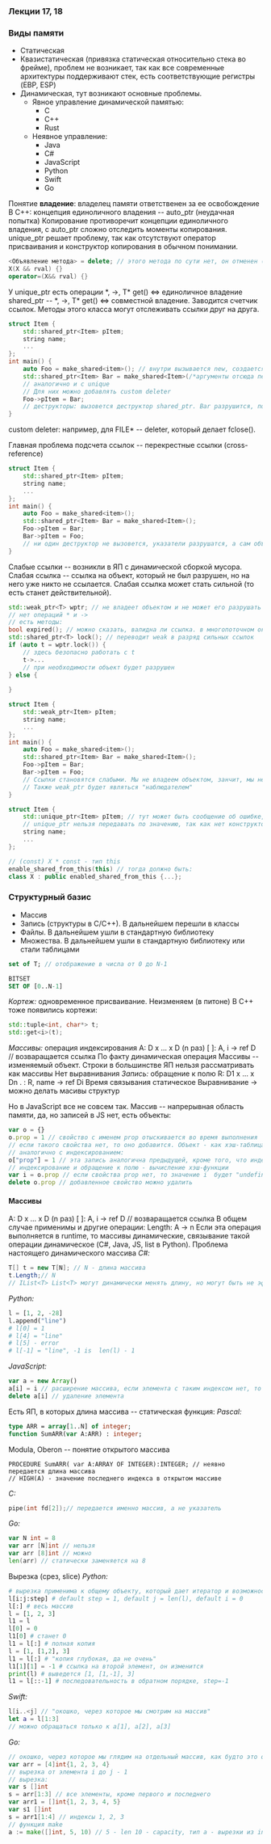 ### Лекции 17, 18

### Виды памяти
* Статическая
* Квазистатическая (привязка статическая относительно стека во фрейме), проблем не возникает, так как все современные архитектуры поддерживают стек, есть соответствующие регистры (EBP, ESP)
* Динамическая, тут возникают основные проблемы. 
	* Явное управление динамической памятью: 
		* C
		* C++
		* Rust
	* Неявное управление: 
		* Java
		* C#
		* JavaScript
		* Python
		* Swift
		* Go

Понятие **владение**: владелец памяти ответственен за ее освобождение
В С++: концепция единоличного владения -- auto_ptr (неудачная попытка)
Копирование противоречит концепции единоличного владения, с auto_ptr сложно отследить моменты копирования. unique_ptr решает проблему, так как отсутствуют оператор присваивания и конструктор копирования в обычном понимании.
```C++
<Объявление метода> = delete; // этого метода по сути нет, он отменен (чтобы, например, не генерировался дефолтный конструктор копироавания)
X(X && rval) {}
operator=(X&& rval) {}
```
У unique_ptr<T> есть операции \*, ->, T\* get() <=> единоличное владение
shared_ptr<T> -- \*, ->, T\* get() <=> совместной владение. Заводится счетчик ссылок. Методы этого класса могут отслеживать ссылки друг на друга.
```C++
struct Item {
	std::shared_ptr<Item> pItem;
	string name;
	...
};
int main() {
	auto Foo = make_shared<item>(); // внутри вызывается new, создается динамический блок, есть обычный указатель и много другой информации и методов
	std::shared_ptr<Item> Bar = make_shared<Item>(/*аргументы отсюда передаются в конструктор*/);
	// аналогично и с unique
	// Для них можно добавлять custom deleter
	Foo->pItem = Bar;
	// деструкторы: вызовется деструктор shared_ptr. Bar разрушится, потом разрушится Foo, и автоматически все будет освобождено.
}
```
custom deleter: например, для FILE* -- deleter, который делает fclose().

Главная проблема подсчета ссылок -- перекрестные ссылки (cross-reference)
```C++
struct Item {
	std::shared_ptr<Item> pItem;
	string name;
	...
};
int main() {
	auto Foo = make_shared<item>();
	std::shared_ptr<Item> Bar = make_shared<Item>();
	Foo->pItem = Bar;
	Bar->pItem = Foo;
	// ни один деструктор не вызовется, указатели разрушатся, а сам объект - нет, так как счетчик ссылок будет не нулевой. Поэтому было введено понятие слабых указателей
}
```
Слабые ссылки -- возникли в ЯП с динамической сборкой мусора. Слабая ссылка -- ссылка на объект, который не был разрушен, но на него уже никто не ссылается. Слабая ссылка может стать сильной (то есть станет действительной).
```C++
std::weak_ptr<T> wptr; // не владеет объектом и не может его разрушать
// нет операций * и ->
// есть методы:
bool expired(); // можно сказать, валидна ли ссылка. в многопоточном окружении может быть небезопасным
std::shared_ptr<T> lock(); // переводит weak в разряд сильных ссылок
if (auto t = wptr.lock()) {
	// здесь безопасно работать с t
	t->...
	// при необходимости объект будет разрушен
} else {
	
}
```
```C++
struct Item {
	std::weak_ptr<Item> pItem;
	string name;
	...
};
int main() {
	auto Foo = make_shared<item>();
	std::shared_ptr<Item> Bar = make_shared<Item>();
	Foo->pItem = Bar;
	Bar->pItem = Foo;
	// Ссылки становятся слабыми. Мы не владеем объектом, занчит, мы не можем к нему обращаться.Но решает проблему перекрестных ссылок. 
	// Также weak_ptr будет являться "наблюдателем"	
}
```
```C++
struct Item {
	std::unique_ptr<Item> pItem; // тут может быть сообщение об ошибке, так как для структур будет генерироваться конструктор копирования и оператор присваивания, нужно обеспечивать move-семантику
	// unique_ptr нельзя передавать по значению, так как нет конструктора копирования
	string name;
	...
};
```
```C++
// (const) X * const - тип this
enable_shared_from_this(this) // тогда должно быть:
class X : public enabled_shared_from_this {...};
```
### Структурный базис
* Массив
* Запись (структуры в С/С++). В дальнейшем перешли в классы
* Файлы. В дальнейшем ушли в стандартную библиотеку
* Множества. В дальнейшем ушли в стандартную библиотеку или стали таблицами

```Pascal
set of T; // отображение в числа от 0 до N-1
```
```Modula2 -?
BITSET
SET OF [0..N-1]
```
*Кортеж:* одновременное присваивание. Неизменяем (в питоне)
В С++ тоже появились кортежи:
```C++
std::tuple<int, char*> t;
std::get<i>(t);
```
*Массивы:* операция индексирования
A: D x ... x D (n раз)
[ ]: A, i -> ref D // возваращается ссылка
По факту динамическая операция
Массивы -- изменяемый объект.
Строки в большинстве ЯП нельзя рассматривать как массивы
Нет выравнивания
*Запись:* обращение к полю
R: D1 x ... x Dn
. : R, name -> ref Di
Время связывания статическое
Выравнивание -> можно делать масивы структур

Но в JavaScript все не совсем так. Массив -- напрерывная область памяти, да, но записей в JS нет, есть объекты:
```JavaScript
var o = {}
o.prop = 1 // свойство с именем prop отыскивается во время выполнения
// если такого свойства нет, то оно добавится. Объект - как хэш-таблица свойств
// аналогично с индексированием:
o["prop"] = 1 // эта запись аналогична предыдущей, кроме того, что индекс может быть произвольным значением, приведенным к строке
// индексирование и обращение к полю - вычисление хэш-функции
var i = o.prop // если свойства prop нет, то значение i  будет "undefined"
delete o.prop // добавленное свойство можно удалить
```
#### Массивы
A: D x ... x D (n раз)
[ ]: A, i -> ref D // возваращается ссылка
В общем случае применимы и другие операции:
Length: A -> n
Если эта операция выполняется в runtime, то массивы динамические, связывание такой операции динамическое (C#, Java, JS, list  в Python). Проблема настоящего динамического массива
*C#:*
```C#
T[] t = new T[N]; // N - длина массива
t.Length;// N
// IList<T> List<T> могут динамически менять длину, но могут быть не эффективны по памяти
```
*Python:*
```Python
l = [1, 2, -28]
l.append("line")
# l[0] = 1
# l[4] = "line"
# l[5] - error
# l[-1] = "line", -1 is  len(l) - 1
```
*JavaScript:*
```JavaScript
var a = new Array()
a[i] = i // расширение массива, если элемента с таким индексом нет, то он появится
delete a[i] // удаление элемента
```
Есть ЯП, в которых длина массива -- статическая функция:
*Pascal:*
```Pascal
type ARR = array[1..N] of integer;
function SumARR(var A:ARR) : integer;
```
Modula, Oberon -- понятие открытого массива
```
PROCEDURE SumARR( var A:ARRAY OF INTEGER):INTEGER; // неявно передается длина массива
// HIGH(A) - значение последнего индекса в открытом массиве
```
*C:*
```C
pipe(int fd[2]);// передается именно массив, а не указатель
```
*Go:*
```Go
var N int = 8
var arr [N]int // нельзя
var arr [8]int // можно
len(arr) // статически заменяется на 8
```
Вырезка (срез, slice)
*Python:*
```Python
# вырезка применима к общему объекту, который дает итератор и возможность индексирования
l[i:j:step] # default step = 1, default j = len(l), default i = 0
l[:] # весь массив
l = [1, 2, 3]
l1 = l
l[0] = 0
l1[0] # станет 0
l1 = l[:] # полная копия
l = [1, [1,2], 3]
l1 = l[:] # "копия глубокая, да не очень"
l1[1][1] = -1 # ссылка на второй элемент, он изменится
print(l) # выведется [1, [1,-1], 3]
l1 = l[::-1] # последовательность в обратном порядке, step=-1
```
*Swift:*
```Swift
l[i..<j] // "окошко, через которое мы смотрим на массив"
let a = l[1:3]
// можно обращаться только к a[1], a[2], a[3]
```
*Go:*
```Go
// окошко, через которое мы глядим на отдельный массив, как будто это отдельный массив
var arr = [4]int{1, 2, 3, 4}
// вырезка от элемента i до j - 1
// вырезка:
var s []int
s = arr[1:3] // все элементы, кроме первого и последнего
var arr1 = []int{1, 2, 3, 4, 5}
var s1 []int
s = arr1[1:4] // индексы 1, 2, 3
// функция make
a := make([]int, 5, 10) // 5 - len 10 - capacity, тип а - вырезки из int, массив будет длины 10, в вырезку войдут только 5 элементов
```
